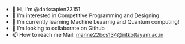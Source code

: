 - 👋 Hi, I’m @darksapien23151
- 👀 I’m interested in Competitive Programming and Designing
- 🌱 I’m currently learning Machine Leaarnig and Quantum computing!
- 💞️ I’m looking to collaborate on Github
- 📫 How to reach me Mail: manne22bcs134@iiitkottayam.ac.in

<!---
darksapien23151/darksapien23151 is a ✨ special ✨ repository because its `README.md` (this file) appears on your GitHub profile.
You can click the Preview link to take a look at your changes.
--->
